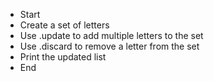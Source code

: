 * Start
* Create a set of letters
* Use .update to add multiple letters to the set
* Use .discard to remove a letter from the set
* Print the updated list
* End